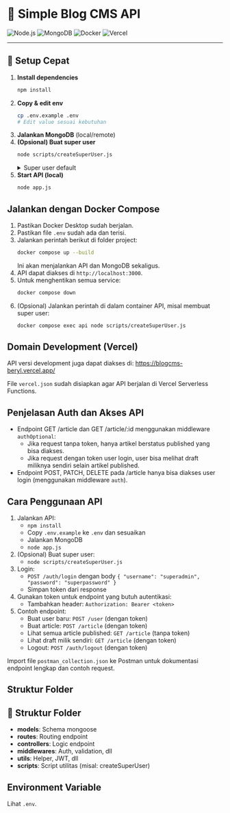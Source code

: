 
# 📝 Simple Blog CMS API

![Node.js](https://img.shields.io/badge/Node.js-18.x-green?logo=node.js)
![MongoDB](https://img.shields.io/badge/MongoDB-%3E%3D4.0-brightgreen?logo=mongodb)
![Docker](https://img.shields.io/badge/Docker-ready-blue?logo=docker)
![Vercel](https://img.shields.io/badge/Vercel-deployable-black?logo=vercel)

---

## 🚀 Setup Cepat

1. **Install dependencies**
   ```bash
   npm install
   ```
2. **Copy & edit env**
   ```bash
   cp .env.example .env
   # Edit value sesuai kebutuhan
   ```
3. **Jalankan MongoDB** (local/remote)
4. **(Opsional) Buat super user**
   ```bash
   node scripts/createSuperUser.js
   ```
   <details>
   <summary>Super user default</summary>
   <ul>
   <li>username: <code>superadmin</code></li>
   <li>password: <code>superpassword</code></li>
   </ul>
   </details>
5. **Start API (local)**
   ```bash
   node app.js
   ```


## Jalankan dengan Docker Compose

1. Pastikan Docker Desktop sudah berjalan.
2. Pastikan file `.env` sudah ada dan terisi.
3. Jalankan perintah berikut di folder project:
   ```bash
   docker compose up --build
   ```
   Ini akan menjalankan API dan MongoDB sekaligus.
4. API dapat diakses di `http://localhost:3000`.
5. Untuk menghentikan semua service:
   ```bash
   docker compose down
   ```
6. (Opsional) Jalankan perintah di dalam container API, misal membuat super user:
   ```bash
   docker compose exec api node scripts/createSuperUser.js
   ```

## Domain Development (Vercel)

API versi development juga dapat diakses di:
https://blogcms-beryl.vercel.app/

File `vercel.json` sudah disiapkan agar API berjalan di Vercel Serverless Functions.


## Penjelasan Auth dan Akses API

- Endpoint GET /article dan GET /article/:id menggunakan middleware `authOptional`:
  - Jika request tanpa token, hanya artikel berstatus published yang bisa diakses.
  - Jika request dengan token user login, user bisa melihat draft miliknya sendiri selain artikel published.
- Endpoint POST, PATCH, DELETE pada /article hanya bisa diakses user login (menggunakan middleware `auth`).

## Cara Penggunaan API

1. Jalankan API:
   - `npm install`
   - Copy `.env.example` ke `.env` dan sesuaikan
   - Jalankan MongoDB
   - `node app.js`
2. (Opsional) Buat super user:
   - `node scripts/createSuperUser.js`
3. Login:
   - `POST /auth/login` dengan body `{ "username": "superadmin", "password": "superpassword" }`
   - Simpan token dari response
4. Gunakan token untuk endpoint yang butuh autentikasi:
   - Tambahkan header: `Authorization: Bearer <token>`
5. Contoh endpoint:
   - Buat user baru: `POST /user` (dengan token)
   - Buat article: `POST /article` (dengan token)
   - Lihat semua article published: `GET /article` (tanpa token)
   - Lihat draft milik sendiri: `GET /article` (dengan token)
   - Logout: `POST /auth/logout` (dengan token)

Import file `postman_collection.json` ke Postman untuk dokumentasi endpoint lengkap dan contoh request.

## Struktur Folder

## 📁 Struktur Folder
- **models**: Schema mongoose
- **routes**: Routing endpoint
- **controllers**: Logic endpoint
- **middlewares**: Auth, validation, dll
- **utils**: Helper, JWT, dll
- **scripts**: Script utilitas (misal: createSuperUser)

## Environment Variable
Lihat `.env`.
